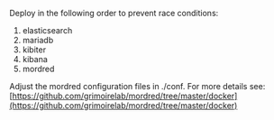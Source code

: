 Deploy in the following order to prevent race conditions:

1. elasticsearch
2. mariadb
3. kibiter
4. kibana
5. mordred

Adjust the mordred configuration files in ./conf.  For more details see: [https://github.com/grimoirelab/mordred/tree/master/docker](https://github.com/grimoirelab/mordred/tree/master/docker)